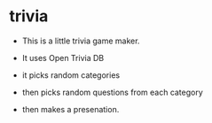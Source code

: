# trivia

- This is a little trivia game maker. 

- It uses Open Trivia DB 
- it picks random categories
- then picks random questions from each category
- then makes a presenation.
